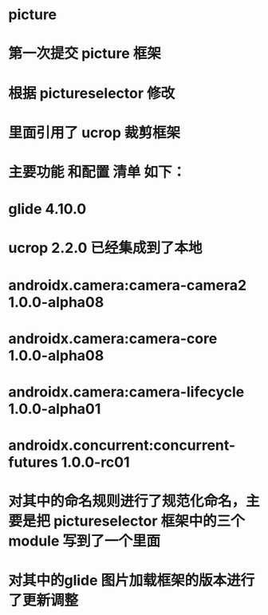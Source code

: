 # picture
# 第一次提交 picture 框架

# 根据 pictureselector 修改
# 里面引用了 ucrop 裁剪框架

# 主要功能 和配置 清单 如下：
# glide 4.10.0
# ucrop 2.2.0 已经集成到了本地
# androidx.camera:camera-camera2  1.0.0-alpha08
# androidx.camera:camera-core   1.0.0-alpha08
# androidx.camera:camera-lifecycle  1.0.0-alpha01
# androidx.concurrent:concurrent-futures  1.0.0-rc01


# 对其中的命名规则进行了规范化命名，主要是把 pictureselector 框架中的三个 module 写到了一个里面
# 对其中的glide 图片加载框架的版本进行了更新调整
